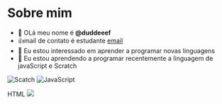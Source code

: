 # Sobre mim
- 👋 OLá meu nome é **@duddeeef**
- 👍mail de contato é estudante [email](estudante.alura@gamil.com.br)
- 👀 Eu estou interessado em aprender a programar novas linguagens
- 🌱 Eu estou aprendendo a programar recentemente a linguagem de javaScript e Scratch

![Scatch](https://imgg.shields.io/badge/Scratch-4D97FF?style=for-the-badge&logo=Scratch&logoColor=white)
![JavaScript](https://img.shields.io/badge/JavaScript-323330?style=for-the-badge&logo=javascript&logoColor=F7DF1E)


HTML <img src="https://img.shields.io/badge/JavaScript-323330?style=for-the-badge&logo=javascript&logoColor=F7DF1E" />
